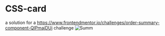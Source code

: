 # CSS-card
a solution for a https://www.frontendmentor.io/challenges/order-summary-component-QlPmajDUj challenge
![Summ](https://github.com/ConnaGree/CSS-card/assets/93067387/88ac2950-abf0-4ff0-975b-207951f1ce1f)

